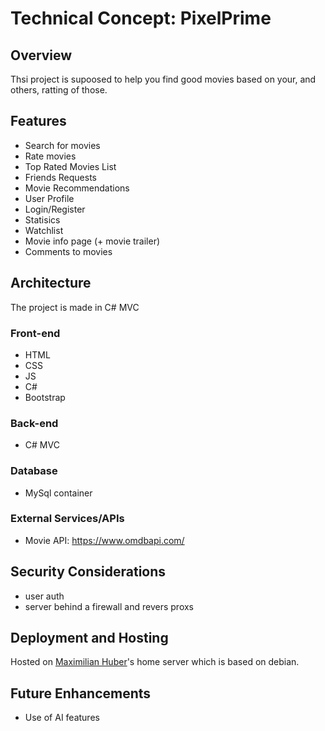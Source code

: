 # Technical Concept: PixelPrime

## Overview
Thsi project is supoosed to help you find good movies based on your, and others, ratting of those.

## Features
- Search for movies
- Rate movies
- Top Rated Movies List
- Friends Requests
- Movie Recommendations
- User Profile
- Login/Register
- Statisics
- Watchlist
- Movie info page (+ movie trailer)
- Comments to movies

## Architecture
The project is made in C# MVC

### Front-end
- HTML
- CSS
- JS
- C#
- Bootstrap

### Back-end
- C# MVC

### Database
- MySql container

### External Services/APIs
- Movie API: 
https://www.omdbapi.com/

## Security Considerations
- user auth
- server behind a firewall and revers proxs

## Deployment and Hosting
Hosted on [Maximilian Huber](https://github.com/maxiboy441)'s home server which is based on debian.


## Future Enhancements
- Use of AI features
